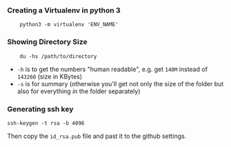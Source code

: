 ### Creating a Virtualenv in python 3

		python3 -m virtualenv 'ENV_NAME'

### Showing Directory Size

		du -hs /path/to/directory

-   `-h`  is to get the numbers "human readable", e.g. get  `140M`  instead of  `143260`  (size in KBytes)
-   `-s`  is for summary (otherwise you'll get not only the size of the folder but also for everything  _in_  the folder separately)


### Generating ssh key

	ssh-keygen -t rsa -b 4096
Then copy the `id_rsa.pub` file and  past it to the github settings.
<!--stackedit_data:
eyJoaXN0b3J5IjpbMTMyODE3OTMzNCwxOTMwOTM2NzQ4LC0xND
EwNjA4MzY4LC00MDUxODk4MjksLTQwNTE4OTgyOV19
-->